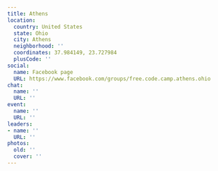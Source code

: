 ```yaml
---
title: Athens
location:
  country: United States
  state: Ohio
  city: Athens
  neighborhood: ''
  coordinates: 37.984149, 23.727984
  plusCode: ''
social:
  name: Facebook page
  URL: https://www.facebook.com/groups/free.code.camp.athens.ohio
chat:
  name: ''
  URL: ''
event:
  name: ''
  URL: ''
leaders:
- name: ''
  URL: ''
photos:
  old: ''
  cover: ''
---
```

